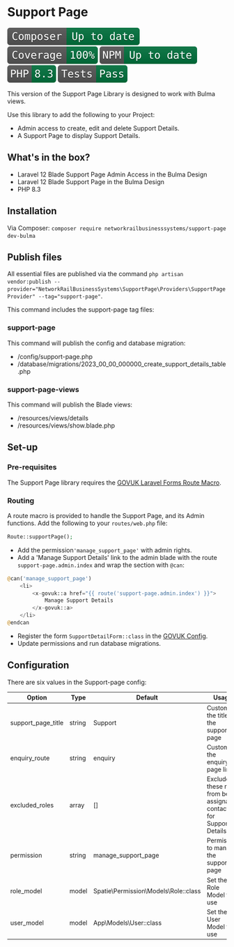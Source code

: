 # Support Page

![Composer status](.github/composer.svg)
![Coverage status](.github/coverage.svg)
![NPM status](.github/npm.svg)
![PHP version](.github/php.svg)
![Tests status](.github/tests.svg)

This version of the Support Page Library is designed to work with Bulma views.

Use this library to add the following to your Project:

* Admin access to create, edit and delete Support Details.
* A Support Page to display Support Details.

## What's in the box?

* Laravel 12 Blade Support Page Admin Access in the Bulma Design
* Laravel 12 Blade Support Page in the Bulma Design
* PHP 8.3

## Installation

Via Composer: `composer require networkrailbusinesssystems/support-page dev-bulma`

## Publish files

All essential files are published via the command `php artisan vendor:publish --provider="NetworkRailBusinessSystems\SupportPage\Providers\SupportPageProvider" --tag="support-page"`.

This command includes the support-page tag files:

### support-page

This command will publish the config and database migration:

* /config/support-page.php
* /database/migrations/2023_00_00_000000_create_support_details_table.php

### support-page-views

This command will publish the Blade views:

* /resources/views/details
* /resources/views/show.blade.php

## Set-up

### Pre-requisites

The Support Page library requires the [GOVUK Laravel Forms Route Macro](https://github.com/AnthonyEdmonds/govuk-laravel/blob/main/docs/forms.md).

### Routing
A route macro is provided to handle the Support Page, and its Admin functions. Add the following to your `routes/web.php` file:
```php
Route::supportPage();
```

* Add the permission`'manage_support_page'` with admin rights.
* Add a 'Manage Support Details' link to the admin blade with the route `support-page.admin.index` and wrap the section with `@can`:
```php
@can('manage_support_page')
    <li>
        <x-govuk::a href="{{ route('support-page.admin.index') }}">
            Manage Support Details
        </x-govuk::a>
    </li>
@endcan
```

* Register the form `SupportDetailForm::class` in the [GOVUK Config](https://github.com/AnthonyEdmonds/govuk-laravel/blob/main/docs/configuration.md).
* Update permissions and run database migrations.

## Configuration

There are six values in the Support-page config:

| Option             | Type   | Default                              | Usage                                                                  |
|--------------------|--------|--------------------------------------|------------------------------------------------------------------------|
| support_page_title | string | Support                              | Customise the title of the support page                                |
| enquiry_route      | string | enquiry                              | Customise the enquiry page link                                        |
| excluded_roles     | array  | []                                   | Exclude these roles from being assignable contacts for Support Details |
| permission         | string | manage_support_page                  | Permission to manage the support page                                  |
| role_model         | model  | Spatie\Permission\Models\Role::class | Set the Role Model to use                                              |
| user_model         | model  | App\Models\User::class               | Set the User Model to use                                              |
